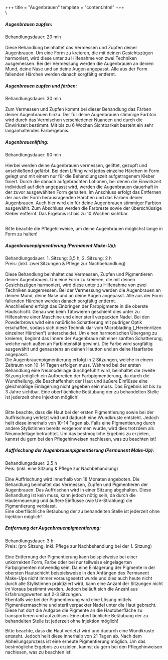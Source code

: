 +++
title = "Augenbrauen"
template = "content.html"
+++
\
\
<div class="p-5">
<h5 class="font-bold">Augenbrauen zupfen:</h5>
Behandlungsdauer: 20 min<br/>
<br/>
Diese Behandlung beinhaltet das Vermessen und Zupfen deiner Augenbrauen. Um eine Form zu kreieren, die mit deinen Gesichtszügen harmoniert, wird diese unter zu Hilfenahme von zwei Techniken ausgemessen. Bei der Vermessung werden die Augenbrauen an deinen Mund, deine Nase und an deine Augen angepasst. Alle aus der Form fallenden Härchen werden danach sorgfältig entfernt. 
</div>

<div class="p-5 bg-price2">
<h5 class="font-bold">Augenbrauen zupfen und färben:</h5>
Behandlungsdauer: 30 min<br/>
<br/>
Zum Vermessen und Zupfen kommt bei dieser Behandlung das Färben deiner Augenbrauen hinzu. Der für deine Augenbrauen stimmige Farbton wird durch das Vermischen verschiedener Nuancen und durch die Einwirkzeit bestimmt. Mit bis zu 6 Wochen Sichtbarkeit besteht ein sehr langanhaltendes Farbergebnis.
</div>

<div class="p-5">
<h5 class="font-bold">Augenbrauenlifting:</h5>
Behandlungsdauer: 90 min<br/>
<br/>
Hierbei werden deine Augenbrauen vermessen, geliftet, gezupft und anschließend gefärbt. Bei dem Lifting wird jedes einzelne Härchen in Form gelegt und mit einem nur für die Behandlungszeit aufgetragenem Kleber fixiert. Durch die danach aufgebrachten Lotionen, bei denen die Einwirkzeit individuell auf dich angepasst wird, werden die Augenbrauen dauerhaft in der zuvor ausgewählten Form gehalten. Im Anschluss erfolgt das Entfernen der aus der Form herausragenden Härchen und das Färben deiner Augenbrauen. Auch hier wird ein für deine Augenbrauen stimmiger Farbton ausgewählt. Zum Abschluss werden die Farbreste sowie der überschüssige Kleber entfernt. Das Ergebnis ist bis zu 10 Wochen sichtbar.
<br/><br/>
<p class="italic">Bitte beachte die Pflegehinweise, um deine Augenbrauen möglichst lange in Form zu halten!</p>
</div>

<div class="p-5">
<h5 class="font-bold">Augenbrauenpigmentierung (Permanent Make-Up):</h5>
Behandlungsdauer: 1. Sitzung: 3,5 h, 2. Sitzung: 2 h<br/>
Preis: (inkl. zwei Sitzungen & Pflege zur Nachbehandlung)<br/>
<br/>
Diese Behandlung beinhaltet das Vermessen, Zupfen und Pigmentieren deiner Augenbrauen. Um eine Form zu kreieren, die mit deinen Gesichtszügen harmoniert, wird diese unter zu Hilfenahme von zwei Techniken ausgemessen. Bei der Vermessung werden die Augenbrauen an deinen Mund, deine Nase und an deine Augen angepasst. Alle aus der Form fallenden Härchen werden danach sorgfältig entfernt.<br/>
Anschließend erfolgt das Einbringen der Farbpigmente in die oberste Hautschicht. Genau wie beim Tätowieren geschieht dies unter zu Hilfenahme einer Maschine und einer steril verpackten Nadel. Bei den Powderbrows wird eine natürliche Schattierung mit pudriger Optik erschaffen, sodass sich diese Technik klar vom Microblading („Hereinritzen einzelner Härchen“) unterscheidet. Um einen harmonischen Übergang zu kreieren, beginnt das Innere der Augenbraue mit einer sanften Schattierung, welche nach außen an Farbintensität gewinnt. Die Farbe wird sorgfältig ausgewählt und genaustens an deinen Hautton und an deine Haarfarbe angepasst.<br/>
Die Augenbrauenpigmentierung erfolgt in 2 Sitzungen, welche in einem Zeitraum von 10-14 Tagen erfolgen muss. Während bei der ersten Behandlung eine Neumodellage durchgeführt wird, 
beinhaltet die zweite Sitzung lediglich ein Aufbereiten der Farbpigmentierung, da durch die Wundheilung, die Beschaffenheit der Haut und äußere Einflüsse eine gleichmäßige Einlagerung nicht gegeben sein muss. Das Ergebnis ist bis zu 3 Jahre sichtbar.
Eine oberflächliche Betäubung der zu behandelten Stelle ist jederzeit ohne Injektion möglich!
<br/><br/>
<p class="italic">Bitte beachte, dass die Haut bei der ersten Pigmentierung sowie bei der Auffrischung verletzt wird und dadurch eine Wundkruste entsteht. Jedoch heilt diese innerhalb von 10-14 Tagen ab. Falls eine Pigmentierung durch andere Stylistinnen bereits vorgenommen wurde, wird dies trotzdem als Neumodellage betrachtet. Um das bestmögliche Ergebnis zu erzielen, kannst du gern bei den Pflegehinweisen nachlesen, was zu beachten ist!</p>
</div>

<div class="bg-price3 flex flex-col md:flex-row relative text-white">
    <div class="flex-1 justify-between p-4 leading-normal">
        <h5 class="font-bold">Auffrischung der Augenbrauenpigmentierung (Permanent Make-Up):</h5>
        Behandlungsdauer: 2,5 h<br/>
        Peis: (inkl. eine Sitzung & Pflege zur Nachbehandlung)<br/>
        <br/>
        Eine Auffrischung wird innerhalb von 18 Monaten angeboten. Die Behandlung beinhaltet das Vermessen, Zupfen und Pigmentieren der Augenbrauen. Das Auffrischen wird in einer Sitzung abgehalten. Diese Behandlung ist kein muss, kann jedoch nötig sein, da durch die Hauterneuerung und äußere Einflüsse (wie UV-Strahlung) die Pigmentierung verblasst.<br/>
        Eine oberflächliche Betäubung der zu behandelten Stelle ist jederzeit ohne Injektion möglich!
    </div>
    <div class="relative md:w-1/5">
        <img class="w-full" src="/img/augenbraun.jpg" alt="">
    </div>
</div>

<div class="p-5">
<h5 class="font-bold">Entfernung der Augenbrauenpigmentierung:</h5>
Behandlungsdauer: 3 h<br/>
Preis: (pro Sitzung, inkl. Pflege zur Nachbehandlung bei der 1. Sitzung)<br/>
<br/>
Eine Entfernung der Pigmentierung kann beispielweise bei einer unkorrekten Form, Farbe oder bei nur teilweise eingelagerten Farbpigmenten notwendig sein. Da eine Einlagerung der Pigmente in der obersten Hautschicht beispielsweise in den Anfängen des Permanent Make-Ups nicht immer vorausgesetzt wurde und dies auch heute nicht durch alle Stylistinnen praktiziert wird, kann eine Anzahl der Sitzungen nicht im Voraus bestimmt werden. Jedoch beläuft sich die Anzahl aus Erfahrungswerten auf 2-3 Sitzungen.<br/>
Ebenfalls wie bei der Pigmentierung wird eine Lösung mittels Pigmentiermaschine und steril verpackter Nadel unter die Haut gebracht. Diese hat dort die Aufgabe die Pigmente an die Hautoberfläche zu transportieren und aufzulösen.
Eine oberflächliche Betäubung der zu behandelten Stelle ist jederzeit ohne Injektion möglich!
</div>

<p class="italic">Bitte beachte, dass die Haut verletzt wird und dadurch eine Wundkruste entsteht. Jedoch heilt diese innerhalb von 21 Tagen ab. Nach dem Abheilungsprozess ist eine erneute Pigmentierung möglich. Um das bestmögliche Ergebnis zu erzielen, kannst du gern bei den Pflegehinweisen nachlesen, was zu beachten ist!</p>